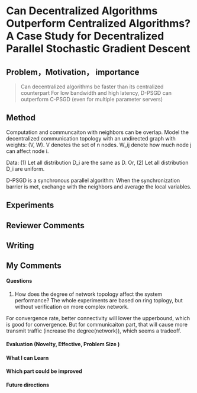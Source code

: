 
# Can Decentralized Algorithms Outperform Centralized Algorithms? A Case Study for Decentralized Parallel Stochastic Gradient Descent

## Problem，Motivation， importance

> Can decentralized algorithms be faster than its centralized counterpart
For low bandwidth and high latency, D-PSGD can outperform C-PSGD (even for multiple parameter servers)


## Method

Computation and communcaiton with neighbors can be overlap.
Model the decentralized communication topology with an undirected graph with weights: (V, W). 
V denotes the set of n nodes.
W_ij denote how much node j can affect node i.

Data:
(1) Let all distribution D_i are the same as D. Or,
(2) Let all distribution D_i are uniform.

D-PSGD is a synchronous parallel algorithm:
When the synchronization barrier is met, exchange with the neighbors and average the local variables.

## Experiments



## Reviewer Comments



## Writing



## My Comments

#### Questions
1. How does the degree of network topology affect the system performance? The whole experiments are based on ring toplogy, but without verification on more complex network.

For convergence rate, better connectivity will lower the upperbound, which is good for convergence. But for communicaiton part, that will cause more transmit traffic (increase the degree(network)), which seems a tradeoff. 



#### Evaluation (Novelty, Effective, Problem Size )

#### What I can Learn

#### Which part could be improved

#### Future directions

